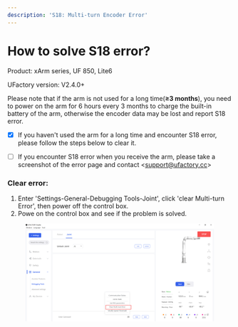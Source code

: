 ```yaml
---
description: 'S18: Multi-turn Encoder Error'
---
```


# How to solve S18 error?

Product: xArm series, UF 850, Lite6

UFactory version: V2.4.0+

Please note that if the arm is not used for a long time(**≥3 months**), you need to power on the arm for 6 hours every 3 months to charge the built-in battery of the arm, otherwise the encoder data may be lost and report S18 error.





* [x] If you haven't used the arm for a long time and encounter S18 error, please follow the steps below to clear it.
* [ ] If you encounter S18 error when you receive the arm, please take a screenshot of the error page and contact \<support@ufactory.cc>



### Clear error:

1. Enter 'Settings-General-Debugging Tools-Joint', click 'clear Multi-turn Error', then power off the control box.
2. Powe on the control box and see if the problem is solved.

<figure><img src="../.gitbook/assets/image (58).png" alt=""><figcaption></figcaption></figure>
